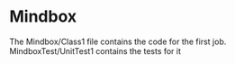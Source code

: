 # Mindbox

The Mindbox/Class1 file contains the code for the first job. MindboxTest/UnitTest1 contains the tests for it
